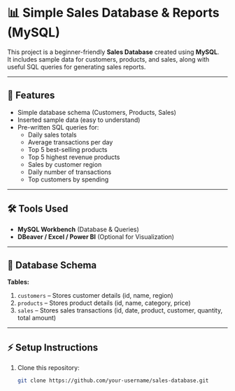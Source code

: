 # 📊 Simple Sales Database & Reports (MySQL)

This project is a beginner-friendly **Sales Database** created using **MySQL**.  
It includes sample data for customers, products, and sales, along with useful SQL queries for generating sales reports.

---

## 🚀 Features
- Simple database schema (Customers, Products, Sales)
- Inserted sample data (easy to understand)
- Pre-written SQL queries for:
  - Daily sales totals
  - Average transactions per day
  - Top 5 best-selling products
  - Top 5 highest revenue products
  - Sales by customer region
  - Daily number of transactions
  - Top customers by spending

---

## 🛠️ Tools Used
- **MySQL Workbench** (Database & Queries)
- **DBeaver / Excel / Power BI** (Optional for Visualization)

---

## 📂 Database Schema
**Tables:**
1. `customers` – Stores customer details (id, name, region)  
2. `products` – Stores product details (id, name, category, price)  
3. `sales` – Stores sales transactions (id, date, product, customer, quantity, total amount)

---

## ⚡ Setup Instructions
1. Clone this repository:
   ```bash
   git clone https://github.com/your-username/sales-database.git
